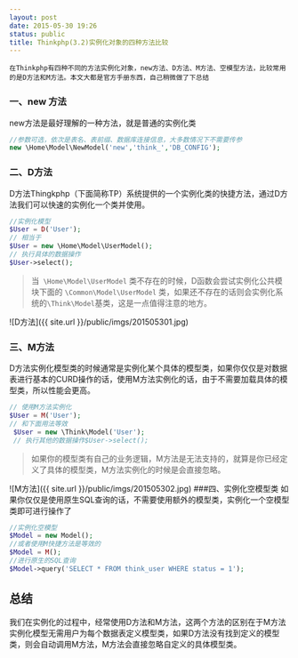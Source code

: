 ```yaml
---
layout: post
date: 2015-05-30 19:26
status: public
title: Thinkphp(3.2)实例化对象的四种方法比较
---
```


    在Thinkphp有四种不同的方法实例化对象，new方法、D方法、M方法、空模型方法，比较常用的是D方法和M方法。本文大都是官方手册东西，自己稍微做了下总结
### 一、new 方法
new方法是最好理解的一种方法，就是普通的实例化类

``` php
//参数可选，依次是表名、表前缀、数据库连接信息，大多数情况下不需要传参
new \Home\Model\NewModel('new','think_','DB_CONFIG');
```

### 二、D方法
D方法Thingkphp（下面简称TP）系统提供的一个实例化类的快捷方法，通过D方法我们可以快速的实例化一个类并使用。

``` php
//实例化模型
$User = D('User');
// 相当于 
$User = new \Home\Model\UserModel();
// 执行具体的数据操作
$User->select();
```

>当` \Home\Model\UserModel` 类不存在的时候，D函数会尝试实例化公共模块下面的 `\Common\Model\UserModel` 类，如果还不存在的话则会实例化系统的`\Think\Model`基类，这是一点值得注意的地方。

![D方法]({{ site.url }}/public/imgs/201505301.jpg)

<!-- more -->

### 三、M方法
D方法实例化模型类的时候通常是实例化某个具体的模型类，如果你仅仅是对数据表进行基本的CURD操作的话，使用M方法实例化的话，由于不需要加载具体的模型类，所以性能会更高。

``` php
// 使用M方法实例化
$User = M('User');
// 和下面用法等效
 $User = new \Think\Model('User'); 
 // 执行其他的数据操作$User->select();
```

>如果你的模型类有自己的业务逻辑，M方法是无法支持的，就算是你已经定义了具体的模型类，M方法实例化的时候是会直接忽略。

![M方法]({{ site.url }}/public/imgs/201505302.jpg)
###四、实例化空模型类
如果你仅仅是使用原生SQL查询的话，不需要使用额外的模型类，实例化一个空模型类即可进行操作了

``` php
//实例化空模型
$Model = new Model();
//或者使用M快捷方法是等效的
$Model = M();
//进行原生的SQL查询
$Model->query('SELECT * FROM think_user WHERE status = 1');
```

## 总结
我们在实例化的过程中，经常使用D方法和M方法，这两个方法的区别在于M方法实例化模型无需用户为每个数据表定义模型类，如果D方法没有找到定义的模型类，则会自动调用M方法，M方法会直接忽略自定义的具体模型类。







